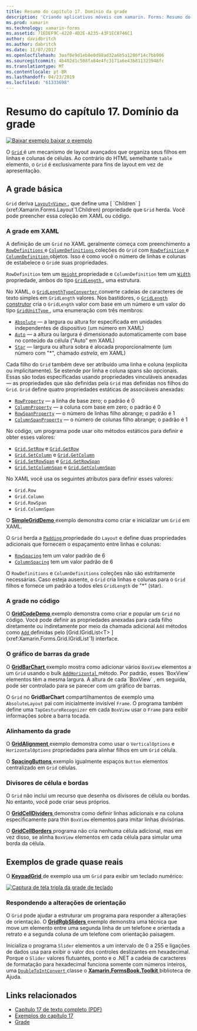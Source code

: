 ```yaml
---
title: Resumo do capítulo 17. Domínio da grade
description: 'Criando aplicativos móveis com xamarin. Forms: Resumo do capítulo 17. Domínio da grade'
ms.prod: xamarin
ms.technology: xamarin-forms
ms.assetid: 71EDEF9C-4220-4D2E-A235-43F1EC8746C1
author: davidbritch
ms.author: dabritch
ms.date: 11/07/2017
ms.openlocfilehash: 3aaf8e9d1eb8e0d98ad32a6b5a1286f14c7bb906
ms.sourcegitcommit: 4b402d1c508fa84e4fc3171a6e43b811323948fc
ms.translationtype: MT
ms.contentlocale: pt-BR
ms.lasthandoff: 04/23/2019
ms.locfileid: "61333698"
---
```

# <a name="summary-of-chapter-17-mastering-the-grid"></a>Resumo do capítulo 17. Domínio da grade

[![Baixar exemplo](~/media/shared/download.png) baixar o exemplo](https://github.com/xamarin/xamarin-forms-book-samples/tree/master/Chapter17)

O [ `Grid` ](xref:Xamarin.Forms.Grid) é um mecanismo de layout avançados que organiza seus filhos em linhas e colunas de células. Ao contrário do HTML semelhante `table` elemento, o `Grid` é exclusivamente para fins de layout em vez de apresentação.

## <a name="the-basic-grid"></a>A grade básica

`Grid` deriva [ `Layout<View>` ](xref:Xamarin.Forms.Layout`1), que define uma [ `Children` ](xref:Xamarin.Forms.Layout`1.Children) propriedade que `Grid` herda. Você pode preencher essa coleção em XAML ou código.

### <a name="the-grid-in-xaml"></a>A grade em XAML

A definição de um `Grid` no XAML geralmente começa com preenchimento a [ `RowDefinitions` ](xref:Xamarin.Forms.Grid.RowDefinitions) e [ `ColumnDefinitions` ](xref:Xamarin.Forms.Grid.ColumnDefinitions) coleções do `Grid` com [ `RowDefinition` ](xref:Xamarin.Forms.RowDefinition) e [ `ColumnDefinition` ](xref:Xamarin.Forms.ColumnDefinition) objetos. Isso é como você o número de linhas e colunas de estabelece o `Grid`e suas propriedades.

`RowDefinition` tem um [ `Height` ](xref:Xamarin.Forms.RowDefinition.Height) propriedade e `ColumnDefinition` tem um [ `Width` ](xref:Xamarin.Forms.ColumnDefinition.Width) propriedade, ambos do tipo [ `GridLength` ](xref:Xamarin.Forms.GridLength), uma estrutura.

No XAML, o [ `GridLengthTypeConverter` ](xref:Xamarin.Forms.GridLengthTypeConverter) converte cadeias de caracteres de texto simples em `GridLength` valores. Nos bastidores, o [ `GridLength` construtor](xref:Xamarin.Forms.GridLength.%23ctor(System.Double,Xamarin.Forms.GridUnitType)) cria o `GridLength` valor com base em um número e um valor do tipo [ `GridUnitType` ](xref:Xamarin.Forms.GridUnitType), uma enumeração com três membros:

- [`Absolute`](xref:Xamarin.Forms.GridUnitType.Absolute) &mdash; a largura ou altura for especificada em unidades independentes de dispositivo (um número em XAML)
- [`Auto`](xref:Xamarin.Forms.GridUnitType.Auto) &mdash; a altura ou largura é dimensionado automaticamente com base no conteúdo da célula ("Auto" em XAML)
- [`Star`](xref:Xamarin.Forms.GridUnitType.Star) &mdash; largura ou altura sobra é alocada proporcionalmente (um número com "\*", chamado *estrela*, em XAML)

Cada filho do `Grid` também deve ser atribuído uma linha e coluna (explícita ou implicitamente). Se estende por linha e coluna spans são opcionais. Essas são todas especificadas usando propriedades vinculáveis anexadas &mdash; as propriedades que são definidas pela `Grid` mas definidas nos filhos do `Grid`. `Grid` define quatro propriedades estáticas de associáveis anexadas:

- [`RowProperty`](xref:Xamarin.Forms.Grid.RowProperty) &mdash; a linha de base zero; o padrão é 0
- [`ColumnProperty`](xref:Xamarin.Forms.Grid.ColumnProperty) &mdash; a coluna com base em zero; o padrão é 0
- [`RowSpanProperty`](xref:Xamarin.Forms.Grid.RowSpanProperty) &mdash; o número de linhas filho abrange; o padrão é 1
- [`ColumnSpanProperty`](xref:Xamarin.Forms.Grid.ColumnSpanProperty) &mdash; o número de colunas filho abrange; o padrão é 1

No código, um programa pode usar oito métodos estáticos para definir e obter esses valores:

- [`Grid.SetRow`](xref:Xamarin.Forms.Grid.SetRow(Xamarin.Forms.BindableObject,System.Int32)) e [`Grid.GetRow`](xref:Xamarin.Forms.Grid.GetRow(Xamarin.Forms.BindableObject))
- [`Grid.SetColumn`](xref:Xamarin.Forms.Grid.SetColumn(Xamarin.Forms.BindableObject,System.Int32)) e [`Grid.GetColumn`](xref:Xamarin.Forms.Grid.GetColumn(Xamarin.Forms.BindableObject))
- [`Grid.SetRowSpan`](xref:Xamarin.Forms.Grid.SetRowSpan(Xamarin.Forms.BindableObject,System.Int32)) e [`Grid.GetRowSpan`](xref:Xamarin.Forms.Grid.GetRowSpan(Xamarin.Forms.BindableObject))
- [`Grid.SetColumnSpan`](xref:Xamarin.Forms.Grid.SetColumnSpan(Xamarin.Forms.BindableObject,System.Int32)) e [`Grid.GetColumnSpan`](xref:Xamarin.Forms.Grid.GetColumnSpan(Xamarin.Forms.BindableObject))

No XAML você usa os seguintes atributos para definir esses valores:

- `Grid.Row`
- `Grid.Column`
- `Grid.RowSpan`
- `Grid.ColumnSpan`

O [ **SimpleGridDemo** ](https://github.com/xamarin/xamarin-forms-book-samples/tree/master/Chapter17/SimpleGridDemo) exemplo demonstra como criar e inicializar um `Grid` em XAML.

O `Grid` herda a [ `Padding` ](xref:Xamarin.Forms.Layout.Padding) propriedade do `Layout` e define duas propriedades adicionais que fornecem o espaçamento entre linhas e colunas:

- [`RowSpacing`](xref:Xamarin.Forms.Grid.RowSpacing) tem um valor padrão de 6
- [`ColumnSpacing`](xref:Xamarin.Forms.Grid.ColumnSpacing) tem um valor padrão de 6

O `RowDefinitions` e `ColumnDefinitions` coleções não são estritamente necessárias. Caso esteja ausente, o `Grid` cria linhas e colunas para o `Grid` filhos e fornece um padrão a todos eles `GridLength` de "\*" (star).

### <a name="the-grid-in-code"></a>A grade no código

O [ **GridCodeDemo** ](https://github.com/xamarin/xamarin-forms-book-samples/tree/master/Chapter17/GridCodeDemo) exemplo demonstra como criar e popular um `Grid` no código. Você pode definir as propriedades anexadas para cada filho diretamente ou indiretamente por meio da chamada adicional `Add` métodos como [ `Add` ](xref:Xamarin.Forms.Grid.IGridList`1.Add*) definidas pelo [Grid.IGridList<T> ](xref:Xamarin.Forms.Grid.IGridList`1) interface.

### <a name="the-grid-bar-chart"></a>O gráfico de barras da grade

O [ **GridBarChart** ](https://github.com/xamarin/xamarin-forms-book-samples/tree/master/Chapter17/GridBarChart) exemplo mostra como adicionar vários `BoxView` elementos a um `Grid` usando o bulk [ `AddHorizontal` ](xref:Xamarin.Forms.Grid.IGridList`1.AddHorizontal*) método. Por padrão, esses `BoxView` elementos têm a mesma largura. A altura de cada `BoxView` , em seguida, pode ser controlado para se parecer com um gráfico de barras.

O `Grid` no **GridBarChart** compartilhamentos de exemplo uma `AbsoluteLayout` pai com inicialmente invisível `Frame`. O programa também define uma `TapGestureRecognizer` em cada `BoxView` usar o `Frame` para exibir informações sobre a barra tocada.

### <a name="alignment-in-the-grid"></a>Alinhamento da grade

O [ **GridAlignment** ](https://github.com/xamarin/xamarin-forms-book-samples/tree/master/Chapter17/GridAlignment) exemplo demonstra como usar o `VerticalOptions` e `HorizontalOptions` propriedades para alinhar filhos em um `Grid` célula.

O [ **SpacingButtons** ](https://github.com/xamarin/xamarin-forms-book-samples/tree/master/Chapter17/SpacingButtons) exemplo igualmente espaços `Button` elementos centralizado em `Grid` células.

### <a name="cell-dividers-and-borders"></a>Divisores de célula e bordas

O `Grid` não inclui um recurso que desenha os divisores de célula ou bordas. No entanto, você pode criar seus próprios.

O [ **GridCellDividers** ](https://github.com/xamarin/xamarin-forms-book-samples/tree/master/Chapter17/GridCellDividers) demonstra como definir linhas adicionais e na coluna especificamente para thin `BoxView` elementos para imitar linhas divisórias.

O [ **GridCellBorders** ](https://github.com/xamarin/xamarin-forms-book-samples/tree/master/Chapter17/GridCellBorders) programa não cria nenhuma célula adicional, mas em vez disso, se alinha `BoxView` elementos em cada célula para simular uma borda da célula.

## <a name="almost-real-life-grid-examples"></a>Exemplos de grade quase reais

O [ **KeypadGrid** ](https://github.com/xamarin/xamarin-forms-book-samples/tree/master/Chapter17/KeypadGrid) de exemplo usa um `Grid` para exibir um teclado numérico:

[![Captura de tela tripla da grade de teclado](images/ch17fg12-small.png "grade do teclado")](images/ch17fg12-large.png#lightbox "grade de teclado")

### <a name="responding-to-orientation-changes"></a>Respondendo a alterações de orientação

O `Grid` pode ajudar a estruturar um programa para responder a alterações de orientação. O [ **GridRgbSliders** ](https://github.com/xamarin/xamarin-forms-book-samples/tree/master/Chapter17/GridRgbSliders) exemplo demonstra uma técnica que move um elemento entre uma segunda linha de um telefone e orientada a retrato e a segunda coluna de um telefone com orientação paisagem.

Inicializa o programa `Slider` elementos a um intervalo de 0 a 255 e ligações de dados usa para exibir o valor dos controles deslizantes em hexadecimal. Porque o `Slider` valores flutuantes, ponto e o .NET a cadeia de caracteres de formatação para hexadecimal funciona somente com números inteiros, uma [ `DoubleToIntConvert` ](https://github.com/xamarin/xamarin-forms-book-samples/blob/master/Libraries/Xamarin.FormsBook.Toolkit/Xamarin.FormsBook.Toolkit/DoubleToIntConverter.cs) classe o [ **Xamarin.FormsBook.Toolkit** ](https://github.com/xamarin/xamarin-forms-book-samples/tree/master/Libraries/Xamarin.FormsBook.Toolkit) biblioteca de Ajuda.



## <a name="related-links"></a>Links relacionados

- [Capítulo 17 de texto completo (PDF)](https://download.xamarin.com/developer/xamarin-forms-book/XamarinFormsBook-Ch17-Apr2016.pdf)
- [Exemplos do capítulo 17](https://github.com/xamarin/xamarin-forms-book-samples/tree/master/Chapter17)
- [Grade](~/xamarin-forms/user-interface/layouts/grid.md)
